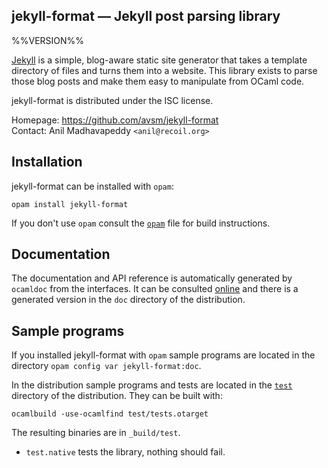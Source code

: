 jekyll-format — Jekyll post parsing library
-------------------------------------------
%%VERSION%%

[Jekyll](https://jekyllrb.com) is a simple, blog-aware static site
generator that takes a template directory of files and turns them into
a website. This library exists to parse those blog posts and make them
easy to manipulate from OCaml code.

jekyll-format is distributed under the ISC license.

Homepage: https://github.com/avsm/jekyll-format  
Contact: Anil Madhavapeddy `<anil@recoil.org>`

## Installation

jekyll-format can be installed with `opam`:

    opam install jekyll-format

If you don't use `opam` consult the [`opam`](opam) file for build
instructions.

## Documentation

The documentation and API reference is automatically generated by
`ocamldoc` from the interfaces. It can be consulted [online][doc]
and there is a generated version in the `doc` directory of the
distribution.

[doc]: http://docs.mirage.io/jekyll-format

## Sample programs

If you installed jekyll-format with `opam` sample programs are located in
the directory `opam config var jekyll-format:doc`.

In the distribution sample programs and tests are located in the
[`test`](test) directory of the distribution. They can be built with:

    ocamlbuild -use-ocamlfind test/tests.otarget

The resulting binaries are in `_build/test`.

- `test.native` tests the library, nothing should fail.
